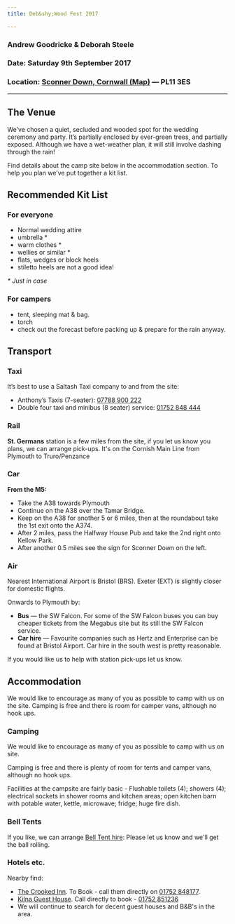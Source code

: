 ```yaml
---
title: Deb&shy;Wood Fest 2017

---
```


### Andrew Goodricke &amp; Deborah Steele

### Date: Saturday **9th September** 2017

### Location: <span data-magellan><a href="#map">**Sconner Down**, Cornwall (Map)</a></span> &mdash; <span title="Sat-Nav Friendly Postcode">PL11&nbsp;3ES</span>

---

## The Venue
We’ve chosen a quiet, secluded and wooded spot for the wedding ceremony and party.
It’s partially enclosed by ever-green trees, and partially exposed. Although we have a wet-weather plan, it will still involve dashing through the rain! 
 
Find details about the camp site below in the accommodation section.
To help you plan we’ve put together a kit list.

## Recommended Kit List
 
### For everyone
- Normal wedding attire
- umbrella *
- warm clothes *
- wellies or similar *
- flats, wedges or block heels
- stiletto heels are not a good idea!

_* Just in case_
 
### For campers
- tent, sleeping mat & bag.
- torch
- check out the forecast before packing up &amp; prepare for the rain anyway.

## Transport
### Taxi
It’s best to use a Saltash Taxi company to and from the site:
- Anthony’s Taxis (7-seater): <a href="tel:+447788900222">07788 900 222</a>
- Double four taxi and minibus (8 seater) service: <a href="tel:+441752848444">01752 848 444</a>
 
### Rail
**St. Germans** station is a few miles from the site, if you let us know you plans, we can arrange pick-ups. It's on the Cornish Main Line from Plymouth to Truro/Penzance

### Car
**From the M5:**
- Take the A38 towards Plymouth
- Continue on the A38 over the Tamar Bridge.
- Keep on the A38 for another 5 or 6 miles, then at the roundabout take the 1st exit onto the A374.
- After 2 miles, pass the Halfway House Pub and take the 2nd right onto Kellow Park.
- After another 0.5 miles see the sign for Sconner Down on the left.

### Air
Nearest International Airport is Bristol (BRS). Exeter (EXT) is slightly closer for domestic flights.

Onwards to Plymouth by:
- **Bus** &mdash; the SW Falcon. For some of the SW Falcon buses you can buy cheaper tickets from the Megabus site but its still the SW Falcon service.
- **Car hire** &mdash; Favourite companies such as Hertz and Enterprise can be found at Bristol Airport. Car hire in the south west is pretty reasonable.

If you would like us to help with station pick-ups let us know.
 
## Accommodation
We would like to encourage as many of you as possible to camp with us on the site. Camping is free and there is room for camper vans, although no hook ups.

### Camping
We would like to encourage as many of you as possible to camp with us on site.

Camping is free and there is plenty of room for tents and camper vans, although no hook ups.

Facilities at the campsite are fairly basic - Flushable toilets (4); showers (4); electrical sockets in shower rooms and kitchen areas; open kitchen barn with potable water, kettle, microwave; fridge; huge fire dish.
 
### Bell Tents
If you like, we can arrange [Bell Tent hire](https://www.dropbox.com/s/o6r194nbhmebtbx/Hire%20prices%20Wedding%202017.pdf?dl=1): Please let us know and we'll get the ball rolling.
 
### Hotels etc.
Nearby find:
-  [The Crooked Inn](http://www.crooked-inn.co.uk/). To Book - call them directly on <a href="tel:+441752848177">01752 848177</a>.
- [Kilna Guest House](http://kilnaguesthouse.co.uk). Call directly to book - <a href="tel:+441752851236">01752 851236</a>
- We will continue to search for decent guest houses and B&amp;B's in the area.
